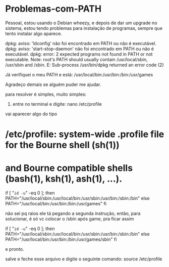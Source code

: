 # Problemas-com-PATH

Pessoal, estou usando o Debian wheezy, e depois de dar um upgrade no sistema, estou tendo problemas para instalação de programas, sempre que tento instalar algo aparece.

dpkg: aviso: 'ldconfig' não foi encontrado em PATH ou não é executável.
dpkg: aviso: 'start-stop-daemon' não foi encontrado em PATH ou não é executável.
dpkg: error: 2 expected programs not found in PATH or not executable.
Note: root's PATH should usually contain /usr/local/sbin, /usr/sbin and /sbin.
E: Sub-process /usr/bin/dpkg returned an error code (2)

Já verifiquei o meu PATH e está: /usr/local/bin:/usr/bin:/bin:/usr/games

Agradeço demais se alguém puder me ajudar.

para resolver é simples, muito simples:

1) entre no terminal e digite: nano /etc/profile

vai aparecer algo do tipo


# /etc/profile: system-wide .profile file for the Bourne shell (sh(1))
# and Bourne compatible shells (bash(1), ksh(1), ash(1), ...).

if [ "`id -u`" -eq 0 ]; then
PATH="/usr/local/sbin:/usr/local/bin:/usr/sbin:/usr/bin:/sbin:/bin"
else
PATH="/usr/local/bin:/usr/bin:/bin:/usr/games"
fi

não sei pq raios ele tá pegando a segunda instrução, então, para solucionar, é só vc colocar o /sbin após game, pra ficar assim

if [ "`id -u`" -eq 0 ]; then
PATH="/usr/local/sbin:/usr/local/bin:/usr/sbin:/usr/bin:/sbin:/bin"
else
PATH="/usr/local/bin:/usr/bin:/bin:/usr/games/sbin"
fi

e pronto.

salve e feche esse arquivo e digite o seguinte comando: source /etc/profile
